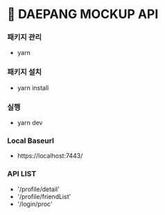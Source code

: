 # 🤖 DAEPANG MOCKUP API

### 패키지 관리
- yarn

### 패키지 설치
- yarn install

### 실행
- yarn dev

### Local Baseurl
- https://localhost:7443/

### API LIST
- '/profile/detail'
- '/profile/friendList'
- '/login/proc'
